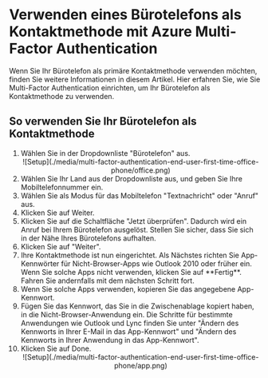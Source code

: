 <properties
	pageTitle="Verwenden eines Bürotelefons als Kontaktmethode mit Azure MFA"
	description="Auf dieser Seite erfahren Benutzer, wie sie ihr Bürotelefon als primäre Kontaktmethode für Azure MFA verwenden."
	services="multi-factor-authentication"
	documentationCenter=""
	authors="kgremban"
	manager="femila"
	editor="curtland"/>

<tags
	ms.service="multi-factor-authentication"
	ms.workload="identity"
	ms.tgt_pltfrm="na"
	ms.devlang="na"
	ms.topic="article"
	ms.date="08/04/2016"
	ms.author="kgremban"/>

# Verwenden eines Bürotelefons als Kontaktmethode mit Azure Multi-Factor Authentication

Wenn Sie Ihr Bürotelefon als primäre Kontaktmethode verwenden möchten, finden Sie weitere Informationen in diesem Artikel. Hier erfahren Sie, wie Sie Multi-Factor Authentication einrichten, um Ihr Bürotelefon als Kontaktmethode zu verwenden.

## So verwenden Sie Ihr Bürotelefon als Kontaktmethode

<ol>
<li>Wählen Sie in der Dropdownliste "Bürotelefon" aus.</li>

<center>![Setup](./media/multi-factor-authentication-end-user-first-time-office-phone/office.png)</center>


<li>Wählen Sie Ihr Land aus der Dropdownliste aus, und geben Sie Ihre Mobiltelefonnummer ein.</li>
<li>Wählen Sie als Modus für das Mobiltelefon "Textnachricht" oder "Anruf" aus.</li>
<li>Klicken Sie auf Weiter.</li>
<li>Klicken Sie auf die Schaltfläche "Jetzt überprüfen". Dadurch wird ein Anruf bei Ihrem Bürotelefon ausgelöst. Stellen Sie sicher, dass Sie sich in der Nähe Ihres Bürotelefons aufhalten.
<li>Klicken Sie auf "Weiter".</li>
<li>Ihre Kontaktmethode ist nun eingerichtet. Als Nächstes richten Sie App-Kennwörter für Nicht-Browser-Apps wie Outlook 2010 oder früher ein. Wenn Sie solche Apps nicht verwenden, klicken Sie auf **Fertig**. Fahren Sie andernfalls mit dem nächsten Schritt fort.
<li>Wenn Sie solche Apps verwenden, kopieren Sie das angegebene App-Kennwort.</li>

<li>Fügen Sie das Kennwort, das Sie in die Zwischenablage kopiert haben, in die Nicht-Browser-Anwendung ein. Die Schritte für bestimmte Anwendungen wie Outlook und Lync finden Sie unter "Ändern des Kennworts in Ihrer E-Mail in das App-Kennwort" und "Ändern des Kennworts in Ihrer Anwendung in das App-Kennwort".</li>
<li>Klicken Sie auf Done.</li>



<center>![Setup](./media/multi-factor-authentication-end-user-first-time-office-phone/app.png)</center>

<!---HONumber=AcomDC_0921_2016-->